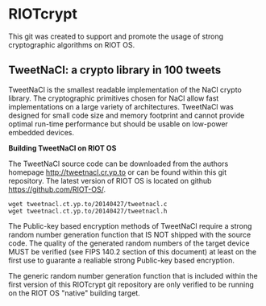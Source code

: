 # RIOTcrypt

This git was created to support and promote the usage of strong cryptographic algorithms on RIOT OS.

## TweetNaCl: a crypto library in 100 tweets

TweetNaCl is the smallest readable implementation of the NaCl crypto library. The cryptographic primitives chosen for NaCl allow fast implementations on a large variety of architectures. TweetNaCl was designed for small code size and memory footprint and cannot provide optimal run-time performance but should be usable on low-power embedded devices.

**Building TweetNaCl on RIOT OS**

The TweetNaCl source code can be downloaded from the authors homepage http://tweetnacl.cr.yp.to or can be found within this git repository. The latest version of RIOT OS is located on github https://github.com/RIOT-OS/.

```
wget tweetnacl.ct.yp.to/20140427/tweetnacl.c
wget tweetnacl.ct.yp.to/20140427/tweetnacl.h
```

The Public-key based encryption methods of TweetNaCl require a strong random number generation function that IS NOT shipped with the source code. The quality of the generated random numbers of the target device MUST be verified (see FIPS 140.2 section of this document) at least on the first use to guarante a realiable strong Public-key based encryption.

The generic random number generation function that is included within the first version of this RIOTcrypt git repository are only verified to be running on the RIOT OS "native" building target.
